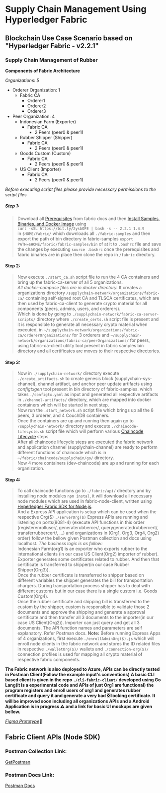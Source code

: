 # Supply Chain Management Using Hyperledger Fabric

## Blockchain Use Case Scenario based on "Hyperledger Fabric - v2.2.1"
### Supply Chain Management of Rubber
**Components of Fabric Architecture**

_Organizations: 5_
* Orderer Organization: 1
  * Fabric CA
    * Orderer1
    * Orderer2
    * Orderer3
* Peer Organization: 4
  * Indonesian Farm (Exporter)
    * Fabric CA
      * 2 Peers (peer0 & peer1)
  * Rubber Shipper (Shipper)
    * Fabric CA
      * 2 Peers (peer0 & peer1)
  * Goods Custom (Custom)
    * Fabric CA
      * 2 Peers (peer0 & peer1)
  * US Client (Importer)
    * Fabric CA
      * 2 Peers (peer0 & peer1)

_Before executing script files please provide necessary permissions to the script files_
##### Step 1:
> Download all [Prerequisites](https://hyperledger-fabric.readthedocs.io/en/v2.2.0/prereqs.html) from fabric docs and then [Install Samples, Binaries, and Docker Image](https://hyperledger-fabric.readthedocs.io/en/v2.2.0/install.html) using <br> `curl -sSL https://bit.ly/2ysbOFE | bash -s -- 2.2.1 1.4.9` <br> in `$HOME/fabric/` which downloads all `./fabric-samples` and then export the path of bin directory in fabric-samples `export PATH=$HOME/fabric/fabric-samples/bin` of at it to `.bashrc` file and save the changes by executing `source .bashrc` once the prerequisites and fabric binaries are in place then clone the repo in `/fabric` directory.

#### Step 2:
> Now execute `./start_ca.sh` script file to run the 4 CA containers and bring up the fabric-ca-server of all 5 organizations. <br>
> _All docker-compose files are in docker directory._ It creates a organizations directory `/supplychain-network/organizations/fabric-ca/` containing self-signed root CA and TLSCA certificates, which are then used by fabric-ca-client to generate crypto material for all components (peers, admins, users, and orderers). <br>
> Which is done by going to `./supplychain-network/fabric-ca-server-scripts/` directory where `./create_certs.sh` script file is present and it is responsible to generate all necessary crypto material when executed, in `~/supplychain-network/organizations/fabric-ca/ordererOrganizations/` for 3 orderers and `~/supplychain-network/organizations/fabric-ca/peerOrganizations/` for peers, using fabric-ca-client utility tool present in fabric samples bin directory and all certificates are moves to their respective directories.

#### Step 3:
> Now in `./supplychain-network/` directory execute `./create_artifacts.sh` to create genesis block (supplychain-sys-channel), channel artifact, and anchor peer update artifacts using _configtxgen_ tool present in bin directory of fabric-samples. which takes `./configtx.yaml` as input and generated all respective artifacts in `./channel-artifacts/` directory, which are mapped into docker containers which will be started in next step. <br>
> Now run the `.start_network.sh` script file which brings up all the 8 peers, 3 orderer, and 4 CouchDB containers. <br>
> Once the containers are up and running then again go to `/supplychain-network/` directory and execute `./chaincode-lifecycle.sh` script file which will perform various [Chaincode Lifecycle](https://hyperledger-fabric.readthedocs.io/en/v2.2.0/commands/peerlifecycle.html?highlight=chaincode%20lifecycle) steps. <br>
> After all chaincode lifecycle steps are executed the fabric network and application channel (supplychain-channel) are ready to perform different functions of chaincode which is in `~/fabric/chaincode/supplychain/go/` directory. <br>
> Now 4 more containers (dev-chaincode) are up and running for each organization. <br>

#### Step 4:
> To call chaincode functions go to `./fabric/api/`  directory and by installing node modules `npm instal`, it will download all necessary node modules which are used in fabric-node-client, written using [Hyperledger Fabric SDK for Node.js](https://hyperledger.github.io/fabric-sdk-node/release-2.2/index.html). <br>
> And a Express API application is setup which can be used when the respective Org(\$) `./serverOrg($)` Express APIs are running and listening on ports(8081-4) {execute API functions in this order (registerenrolluser/, generaterubbercer/, querygeneratedrubbercert/, transferrubbercert/, ...) and organizations in (Org1, Org3, Org4, Org2) order} follow the bellow given Postman collection and docs using localhost.
> _The business logic is as follow:_ <br>
> Indonesian Farm(org1) is an exporter who exports rubber to the international clients (in our case US Client(Org2) importer of rubber). Exporter generates some certificates related to rubber. And then that certificate is transferred to shipper(in our case Rubber Shipper(Org3)). <br>
> Once the rubber certificate is transferred to shipper based on different variables the shipper generates the bill for transportation chargers. During transportation process shipper has to deal with different customs but in our case there is a single custom i.e. Goods Custom(Org4). <br>
> Once the rubber certificate and shipping bill is transferred to the custom by the shipper, custom is responsible to validate those 2 documents and approve the shipping and generate a approval certificate and then transfer all 3 documents to the importer(in our case US Client(Org2)).
> Importer can just query and get all 3 documents.
> The API function names and parameters are self explanatory. Refer Postman docs.
> **Note:** Before running Express Apps of 4 organizations, first execute `./enrollAdminOrg($).js` which will enroll node clients in the fabric network and stores the ID related files in respective `./walletOrg($)/` wallets and `./connection-org($)/` connection profiles is used for mapping all crypto material of respective fabric components.

**The Fabric network is also deployed to Azure, APIs can be directly tested in Postman Client(Follow the example input's conventions)**
**A basic CLI based client is given in the repo `./cli-fabric-client/` developed using Go Lang(it is a experimental code and APIs of just Org1 are functional) the program registers and enroll users of org1 and generates rubber certificate and query it and generate a very bad :negative_squared_cross_mark: looking  certificate. It will be improved soon including all organizations APIs and a Android Application is in progress :warning: and a link for basic UI mockups are given bellow.**

[_Figma Prototype_](https://www.figma.com/proto/doHk47bMMu1HYgLmMlJdzD/SupplychainProject?node-id=1%3A2&viewport=235%2C426%2C0.10875143855810165&scaling=scale-down):iphone:

## Fabric Client APIs (Node SDK) 
### Postman Collection Link: 
[GetPostman](https://www.getpostman.com/collections/acf21a6bcb49a2c4bcf2)

### Postman Docs Link:
[Postman Docs](https://documenter.getpostman.com/view/5812247/TVsyfRYU)
